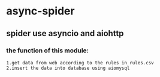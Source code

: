 # async-spider
## spider use asyncio and aiohttp

### the function of this module:
    1.get data from web according to the rules in rules.csv
    2.insert the data into database using aiomysql
